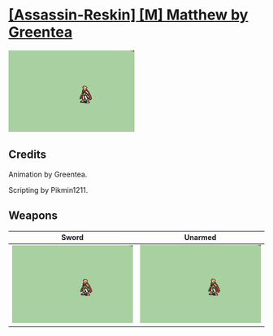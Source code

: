# [\[Assassin-Reskin\] \[M\] Matthew by Greentea](./)

<img src="./1.%20Sword/Sword_000.png" alt="[Assassin-Reskin] [M] Matthew by Greentea standing" />

## Credits

Animation by Greentea.

Scripting by Pikmin1211.

## Weapons


|Sword |Unarmed |
|  :---: | :---: |
| <img alt="Sword animation" src="./1.%20Sword/Sword.gif" /> | <img alt="Unarmed animation" src="./8.%20Unarmed/Unarmed.gif" /> |
